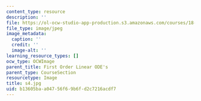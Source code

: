 ```yaml
---
content_type: resource
description: ''
file: https://ol-ocw-studio-app-production.s3.amazonaws.com/courses/18-03sc-differential-equations-fall-2011/b13605baa04756f69b6fd2c7216acdf7_s4.jpg
file_type: image/jpeg
image_metadata:
  caption: ''
  credit: ''
  image-alt: ''
learning_resource_types: []
ocw_type: OCWImage
parent_title: First Order Linear ODE's
parent_type: CourseSection
resourcetype: Image
title: s4.jpg
uid: b13605ba-a047-56f6-9b6f-d2c7216acdf7
---
```

